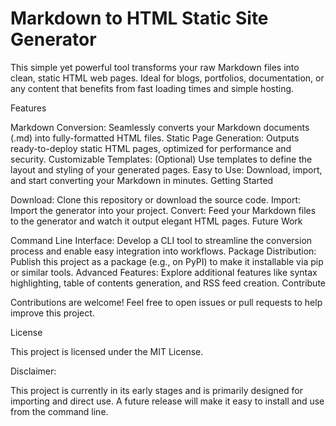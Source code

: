 # Markdown to HTML Static Site Generator

This simple yet powerful tool transforms your raw Markdown files into clean, static HTML web pages. Ideal for blogs, portfolios, documentation, or any content that benefits from fast loading times and simple hosting.

Features

Markdown Conversion: Seamlessly converts your Markdown documents (.md) into fully-formatted HTML files.
Static Page Generation: Outputs ready-to-deploy static HTML pages, optimized for performance and security.
Customizable Templates: (Optional) Use templates to define the layout and styling of your generated pages.
Easy to Use: Download, import, and start converting your Markdown in minutes.
Getting Started

Download: Clone this repository or download the source code.
Import: Import the generator into your project.
Convert: Feed your Markdown files to the generator and watch it output elegant HTML pages.
Future Work

Command Line Interface: Develop a CLI tool to streamline the conversion process and enable easy integration into workflows.
Package Distribution: Publish this project as a package (e.g., on PyPI) to make it installable via pip or similar tools.
Advanced Features: Explore additional features like syntax highlighting, table of contents generation, and RSS feed creation.
Contribute

Contributions are welcome! Feel free to open issues or pull requests to help improve this project.

License

This project is licensed under the MIT License.

Disclaimer:

This project is currently in its early stages and is primarily designed for importing and direct use. A future release will make it easy to install and use from the command line.

